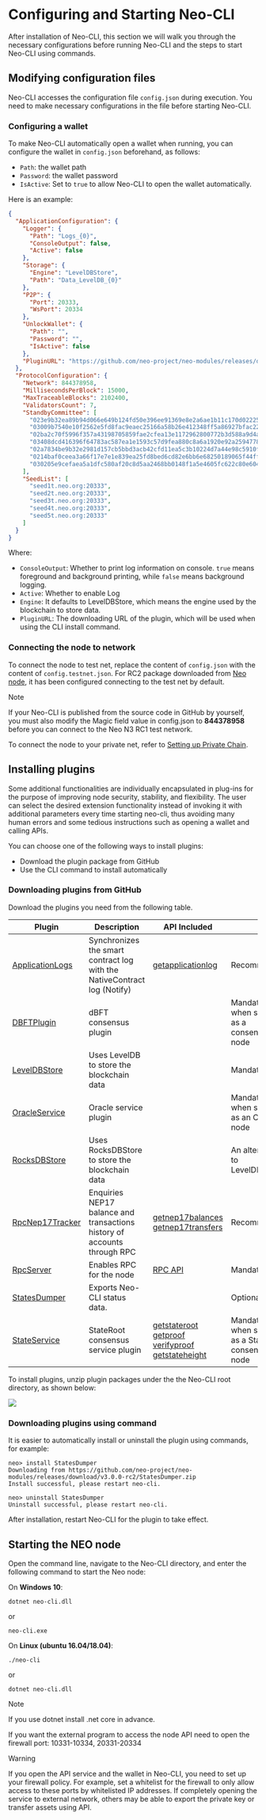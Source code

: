 # Configuring and Starting Neo-CLI 

After installation of Neo-CLI, this section we will walk you through the necessary configurations before running Neo-CLI and the steps to start Neo-CLI using commands. 

## Modifying configuration files

Neo-CLI accesses the configuration file `config.json`  during execution. You need to make necessary configurations in the file before starting Neo-CLI.

### Configuring a wallet

To make Neo-CLI automatically open a wallet when running, you can configure the wallet in  `config.json`  beforehand, as follows:

- `Path`: the wallet path
- `Password`: the wallet password
- `IsActive`: Set to `true` to allow Neo-CLI to open the wallet automatically.

Here is an example:

```json
{
  "ApplicationConfiguration": {
    "Logger": {
      "Path": "Logs_{0}",
      "ConsoleOutput": false,
      "Active": false
    },
    "Storage": {
      "Engine": "LevelDBStore",
      "Path": "Data_LevelDB_{0}"
    },
    "P2P": {
      "Port": 20333,
      "WsPort": 20334
    },
    "UnlockWallet": {
      "Path": "",
      "Password": "",
      "IsActive": false
    },
    "PluginURL": "https://github.com/neo-project/neo-modules/releases/download/v{1}/{0}.zip"
  },
  "ProtocolConfiguration": {
    "Network": 844378958,
    "MillisecondsPerBlock": 15000,
    "MaxTraceableBlocks": 2102400,
    "ValidatorsCount": 7,
    "StandbyCommittee": [
      "023e9b32ea89b94d066e649b124fd50e396ee91369e8e2a6ae1b11c170d022256d",
      "03009b7540e10f2562e5fd8fac9eaec25166a58b26e412348ff5a86927bfac22a2",
      "02ba2c70f5996f357a43198705859fae2cfea13e1172962800772b3d588a9d4abd",
      "03408dcd416396f64783ac587ea1e1593c57d9fea880c8a6a1920e92a259477806",
      "02a7834be9b32e2981d157cb5bbd3acb42cfd11ea5c3b10224d7a44e98c5910f1b",
      "0214baf0ceea3a66f17e7e1e839ea25fd8bed6cd82e6bb6e68250189065f44ff01",
      "030205e9cefaea5a1dfc580af20c8d5aa2468bb0148f1a5e4605fc622c80e604ba"
    ],
    "SeedList": [
      "seed1t.neo.org:20333",
      "seed2t.neo.org:20333",
      "seed3t.neo.org:20333",
      "seed4t.neo.org:20333",
      "seed5t.neo.org:20333"
    ]
  }
}
```

Where:

- `ConsoleOutput`: Whether to print log information on console. `true` means foreground and background printing, while `false` means background logging.
- `Active`: Whether to enable Log
- `Engine`: It defaults to LevelDBStore, which means the engine used by the blockchain to store data.
- `PluginURL`: The downloading URL of the plugin, which will be used when using the CLI install command.

### Connecting the node to network

To connect the node to test net, replace the content of `config.json` with the content of  `config.testnet.json`. For RC2 package downloaded from [Neo node](https://github.com/neo-project/neo-node/releases), it has been configured connecting to the test net by default.

> [!Note]
>
> If your Neo-CLI is published from the source code in GitHub by yourself, you must also modify the Magic field value in config.json to **844378958** before you can connect to the Neo N3 RC1 test network.

To connect the node to your private net, refer to [Setting up Private Chain](../../develop/network/private-chain/solo.md).

## Installing plugins

Some additional functionalities are individually encapsulated in plug-ins for the purpose of improving node security, stability, and flexibility. The user can select the desired extension functionality instead of invoking it with additional parameters every time starting neo-cli, thus avoiding many human errors and some tedious instructions such as opening a wallet and calling APIs. 

You can choose one of the following ways to install plugins:

- Download the plugin package from GitHub
- Use the CLI command to install automatically

### Downloading plugins from GitHub

Download the plugins you need from the following table.

<table class="table table-hover">
    <thead>
        <tr>
            <th style="width: 25%;">Plugin</th>
            <th style="width: 35%;">Description</th>
            <th style="width: 20%;">API Included</th>
            <th style="width: 20%;"></th>
        </tr>
    </thead>
    <tbody>
            <tr>
            <td><a
                    href="https://github.com/neo-project/neo-modules/releases/download/v3.0.0-rc2/ApplicationLogs.zip">ApplicationLogs</a>
            </td>
            <td>Synchronizes the smart contract log with the NativeContract log (Notify)</td>
            <td><a href="../../reference/rpc/latest-version/api/getapplicationlog.html">getapplicationlog</a></td>
            <td>Recommended</td>
        </tr>
          <tr>
            <td><a
                    href="https://github.com/neo-project/neo-modules/releases/download/v3.0.0-rc2/DBFTPlugin.zip">DBFTPlugin</a>
            </td>
            <td>dBFT consensus plugin</td>
            <td></td>
            <td>Mandatory when served as a consensus node</td>
        </tr>   
        <tr>
            <td><a
                    href="https://github.com/neo-project/neo-modules/releases/download/v3.0.0-rc2/LevelDBStore.zip">LevelDBStore</a>
            </td>
            <td>Uses LevelDB to store the blockchain data</td>
            <td></td>    
            <td>Mandatory</td>
        </tr>
             <tr>
            <td><a
                    href="https://github.com/neo-project/neo-modules/releases/download/v3.0.0-rc2/OracleService.zip">OracleService</a>
            </td>
            <td>Oracle service plugin</td>
            <td></td>
            <td>Mandatory when served as an Oracle node</td>
        </tr>
        <tr>
            <td><a
                    href="https://github.com/neo-project/neo-modules/releases/download/v3.0.0-rc2/RocksDBStore.zip">RocksDBStore</a>
            </td>
            <td>Uses RocksDBStore to store the blockchain data</td>
            <td></td>
            <td>An alternative to LevelDBStore</td>
        </tr>
                <tr>
            <td><a
                    href="https://github.com/neo-project/neo-modules/releases/download/v3.0.0-rc2/RpcNep17Tracker.zip">RpcNep17Tracker</a>
            </td>
            <td>Enquiries NEP17 balance and transactions history of accounts through RPC</td>
            <td><a href="../../reference/rpc/latest-version/api/getnep17balances.html">getnep17balances</a><br><a
                    href="../../reference/rpc/latest-version/api/getnep17transfers.html">getnep17transfers</a></td>
            <td>Recommended</td>
        </tr>
        <tr>
            <td><a
                    href="https://github.com/neo-project/neo-modules/releases/download/v3.0.0-rc2/RpcServer.zip">RpcServer</a>
            </td>
            <td>Enables RPC for the node</td>
            <td><a href="../../reference/rpc/latest-version/api.html"> RPC API </a></td>
            <td>Mandatory</td>
        </tr>
        <tr>
            <td><a
                    href="https://github.com/neo-project/neo-modules/releases/download/v3.0.0-rc2/StatesDumper.zip">StatesDumper</a>
            </td>
            <td>Exports Neo-CLI status data.</td>
            <td></td>
            <td>Optional</td>
        </tr>  
         <tr>
            <td><a
                    href="https://github.com/neo-project/neo-modules/releases/download/v3.0.0-rc2/StateService.zip">StateService</a>
            </td>
            <td>StateRoot consensus service plugin</td>
            <td><a href="../../reference/rpc/latest-version/api/getstateroot.html">getstateroot</a><br>
                <a href="../../reference/rpc/latest-version/api/getproof.html">getproof</a><br>
                <a href="../../reference/rpc/latest-version/api/verifyproof.html">verifyproof</a><br>
                <a href="../../reference/rpc/latest-version/api/getstateheight.html">getstateheight</a>
            </td>
            <td>Mandatory when served as a StateRoot consensus node</td>
        </tr>   
    </tbody>
</table>

To install plugins, unzip plugin packages under the the Neo-CLI root directory, as shown below:

![](../../../zh-cn/assets/PluginsForExchange.png)

### Downloading plugins using command

It is easier to automatically install or uninstall the plugin using commands, for example:

```
neo> install StatesDumper
Downloading from https://github.com/neo-project/neo-modules/releases/download/v3.0.0-rc2/StatesDumper.zip
Install successful, please restart neo-cli.
```

```
neo> uninstall StatesDumper
Uninstall successful, please restart neo-cli.
```

After installation, restart Neo-CLI for the plugin to take effect.

## Starting the NEO node

Open the command line, navigate to the Neo-CLI directory, and enter the following command to start the Neo node:

On **Windows 10**:

```
dotnet neo-cli.dll
```

or 

```
neo-cli.exe
```

On **Linux (ubuntu 16.04/18.04)**:

```
./neo-cli
```

or

```
dotnet neo-cli.dll
```

> [!Note]
>
> If you  use dotnet install .net core in advance.

If you want the external program to access the node API need to open the firewall port: 10331-10334, 20331-20334

> [!WARNING]
>
> If you open the API service and the wallet in Neo-CLI, you need to set up your firewall policy. For example, set a whitelist for the firewall to only allow access to these ports by whitelisted IP addresses. If completely opening the service to external network, others may be able to export the private key or transfer assets using API.